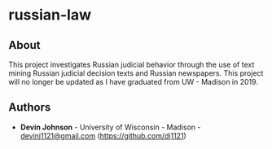 # russian-law

## About
This project investigates Russian judicial behavior through the use of text mining Russian judicial decision texts and Russian newspapers. This project will no longer be updated as I have graduated from UW - Madison in 2019.

## Authors

* **Devin Johnson** - University of Wisconsin - Madison - devinj1121@gmail.com (https://github.com/dj1121)
